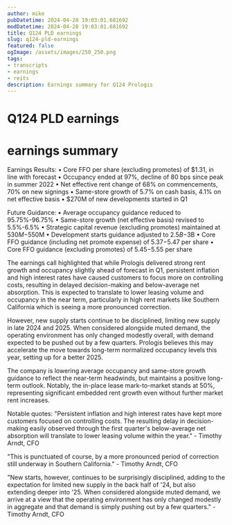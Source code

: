 ```yaml
---
author: mike
pubDatetime: 2024-04-28 19:03:01.681692
modDatetime: 2024-04-28 19:03:01.681692
title: Q124 PLD earnings
slug: q124-pld-earnings
featured: false
ogImage: /assets/images/250_250.png
tags:
- transcripts
- earnings
- reits
description: Earnings summary for Q124 Prologis
---
```

# Q124 PLD earnings

# earnings summary
Earnings Results:
• Core FFO per share (excluding promotes) of $1.31, in line with forecast
• Occupancy ended at 97%, decline of 80 bps since peak in summer 2022
• Net effective rent change of 68% on commencements, 70% on new signings
• Same-store growth of 5.7% on cash basis, 4.1% on net effective basis
• $270M of new developments started in Q1

Future Guidance:
• Average occupancy guidance reduced to 95.75%-96.75% 
• Same-store growth (net effective basis) revised to 5.5%-6.5%
• Strategic capital revenue (excluding promotes) maintained at $530M-$550M
• Development starts guidance adjusted to $2.5B-$3B
• Core FFO guidance (including net promote expense) of $5.37-$5.47 per share
• Core FFO guidance (excluding promotes) of $5.45-$5.55 per share

The earnings call highlighted that while Prologis delivered strong rent growth and occupancy slightly ahead of forecast in Q1, persistent inflation and high interest rates have caused customers to focus more on controlling costs, resulting in delayed decision-making and below-average net absorption. This is expected to translate to lower leasing volume and occupancy in the near term, particularly in high rent markets like Southern California which is seeing a more pronounced correction.

However, new supply starts continue to be disciplined, limiting new supply in late 2024 and 2025. When considered alongside muted demand, the operating environment has only changed modestly overall, with demand expected to be pushed out by a few quarters. Prologis believes this may accelerate the move towards long-term normalized occupancy levels this year, setting up for a better 2025. 

The company is lowering average occupancy and same-store growth guidance to reflect the near-term headwinds, but maintains a positive long-term outlook. Notably, the in-place lease mark-to-market stands at 50%, representing significant embedded rent growth even without further market rent increases.

Notable quotes:
"Persistent inflation and high interest rates have kept more customers focused on controlling costs. The resulting delay in decision-making easily observed through the first quarter's below-average net absorption will translate to lower leasing volume within the year." - Timothy Arndt, CFO

"This is punctuated of course, by a more pronounced period of correction still underway in Southern California." - Timothy Arndt, CFO

"New starts, however, continues to be surprisingly disciplined, adding to the expectation for limited new supply in the back half of '24, but also extending deeper into '25. When considered alongside muted demand, we arrive at a view that the operating environment has only changed modestly in aggregate and that demand is simply pushing out by a few quarters." - Timothy Arndt, CFO